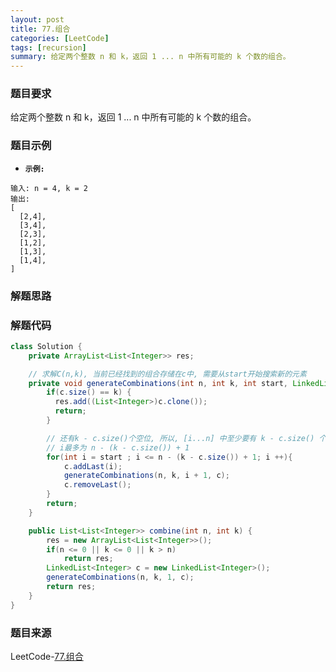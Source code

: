 ```yaml
---
layout: post
title: 77.组合
categories: [LeetCode]
tags: [recursion]
summary: 给定两个整数 n 和 k，返回 1 ... n 中所有可能的 k 个数的组合。
---
```


### 题目要求
给定两个整数 n 和 k，返回 1 ... n 中所有可能的 k 个数的组合。

### 题目示例
- **`示例:`**
```
输入: n = 4, k = 2
输出:
[
  [2,4],
  [3,4],
  [2,3],
  [1,2],
  [1,3],
  [1,4],
]
```


### 解题思路



### 解题代码
```java
class Solution {
    private ArrayList<List<Integer>> res;

    // 求解C(n,k), 当前已经找到的组合存储在c中, 需要从start开始搜索新的元素
    private void generateCombinations(int n, int k, int start, LinkedList<Integer> c) {
        if(c.size() == k) {
          res.add((List<Integer>)c.clone());
          return;
        }

        // 还有k - c.size()个空位, 所以, [i...n] 中至少要有 k - c.size() 个元素
        // i最多为 n - (k - c.size()) + 1
        for(int i = start ; i <= n - (k - c.size()) + 1; i ++){
            c.addLast(i);
            generateCombinations(n, k, i + 1, c);
            c.removeLast();
        }
        return;
    }

    public List<List<Integer>> combine(int n, int k) {
        res = new ArrayList<List<Integer>>();
        if(n <= 0 || k <= 0 || k > n)
            return res;
        LinkedList<Integer> c = new LinkedList<Integer>();
        generateCombinations(n, k, 1, c);
        return res;
    }
}
```


### 题目来源
LeetCode-[77.组合](https://leetcode-cn.com/problems/combinations/)
